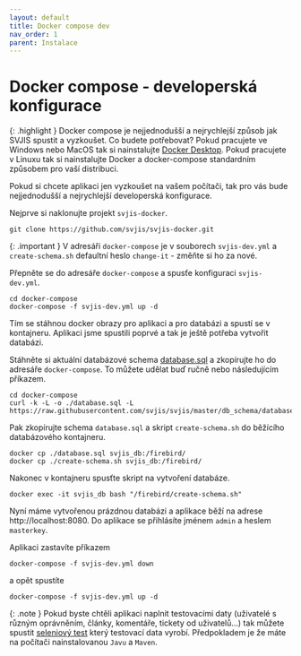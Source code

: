 ```yaml
---
layout: default
title: Docker compose dev
nav_order: 1
parent: Instalace
---
```


# Docker compose - developerská konfigurace

{: .highlight }
Docker compose je nejjednodušší a nejrychlejší způsob jak SVJIS spustit a vyzkoušet. Co budete potřebovat? Pokud pracujete ve Windows nebo MacOS tak si nainstalujte [Docker Desktop](https://www.docker.com/products/docker-desktop). Pokud pracujete v Linuxu tak si nainstalujte Docker a docker-compose standardním způsobem pro vaší distribuci.

Pokud si chcete aplikaci jen vyzkoušet na vašem počítači, tak pro vás bude nejjednodušší a nejrychlejší developerská konfigurace.

Nejprve si naklonujte projekt `svjis-docker`.

```
git clone https://github.com/svjis/svjis-docker.git
```

{: .important }
V adresáři `docker-compose` je v souborech `svjis-dev.yml` a `create-schema.sh` defaultní heslo `change-it` - změňte si ho za nové.

Přepněte se do adresáře `docker-compose` a spusťe konfiguraci `svjis-dev.yml`.

```
cd docker-compose
docker-compose -f svjis-dev.yml up -d
```

Tím se stáhnou docker obrazy pro aplikaci a pro databázi a spustí se v kontajneru. Aplikaci jsme spustili poprvé a tak je ještě potřeba vytvořit databázi. 

Stáhněte si aktuální databázové schema [database.sql](https://raw.githubusercontent.com/svjis/svjis/master/db_schema/database.sql) a zkopírujte ho do adresáře `docker-compose`. To můžete udělat buď ručně nebo následujícím příkazem.

```
cd docker-compose
curl -k -L -o ./database.sql -L https://raw.githubusercontent.com/svjis/svjis/master/db_schema/database.sql
```

Pak zkopírujte schema `database.sql` a skript `create-schema.sh` do běžícího databázového kontajneru.

```
docker cp ./database.sql svjis_db:/firebird/
docker cp ./create-schema.sh svjis_db:/firebird/
```

Nakonec v kontajneru spusťte skript na vytvoření databáze.

```
docker exec -it svjis_db bash "/firebird/create-schema.sh"
```

Nyní máme vytvořenou prázdnou databázi a aplikace běží na adrese http://localhost:8080. Do aplikace se přihlásíte jménem `admin` a heslem `masterkey`.

Aplikaci zastavíte příkazem

```
docker-compose -f svjis-dev.yml down
```

a opět spustíte

```
docker-compose -f svjis-dev.yml up -d
```

{: .note }
Pokud byste chtěli aplikaci naplnit testovacími daty (uživatelé s různým oprávněním, články, komentáře, tickety od uživatelů...) tak můžete spustit [seleniový test](https://github.com/svjis/svjis-selenium) který testovací data vyrobí. Předpokladem je že máte na počítači nainstalovanou `Javu` a `Maven`.
